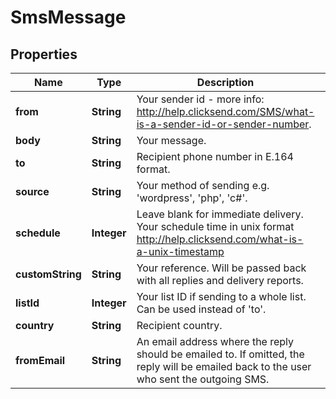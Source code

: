 
# SmsMessage

## Properties
Name | Type | Description | Notes
------------ | ------------- | ------------- | -------------
**from** | **String** | Your sender id - more info: http://help.clicksend.com/SMS/what-is-a-sender-id-or-sender-number. |  [optional]
**body** | **String** | Your message. | 
**to** | **String** | Recipient phone number in E.164 format. | 
**source** | **String** | Your method of sending e.g. &#39;wordpress&#39;, &#39;php&#39;, &#39;c#&#39;. |  [optional]
**schedule** | **Integer** | Leave blank for immediate delivery. Your schedule time in unix format http://help.clicksend.com/what-is-a-unix-timestamp |  [optional]
**customString** | **String** | Your reference. Will be passed back with all replies and delivery reports. |  [optional]
**listId** | **Integer** | Your list ID if sending to a whole list. Can be used instead of &#39;to&#39;. |  [optional]
**country** | **String** | Recipient country. |  [optional]
**fromEmail** | **String** | An email address where the reply should be emailed to. If omitted, the reply will be emailed back to the user who sent the outgoing SMS. |  [optional]



